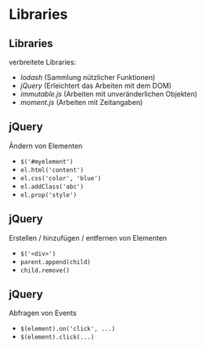 # Libraries

## Libraries

verbreitete Libraries:

- _lodash_ (Sammlung nützlicher Funktionen)
- _jQuery_ (Erleichtert das Arbeiten mit dem DOM)
- _immutable.js_ (Arbeiten mit unveränderlichen Objekten)
- _moment.js_ (Arbeiten mit Zeitangaben)

## jQuery

Ändern von Elementen

- `$('#myelement')`
- `el.html('content')`
- `el.css('color', 'blue')`
- `el.addClass('abc')`
- `el.prop('style')`

## jQuery

Erstellen / hinzufügen / entfernen von Elementen

- `$('<div>')`
- `parent.append(child)`
- `child.remove()`

## jQuery

Abfragen von Events

- `$(element).on('click', ...)`
- `$(element).click(...)`
